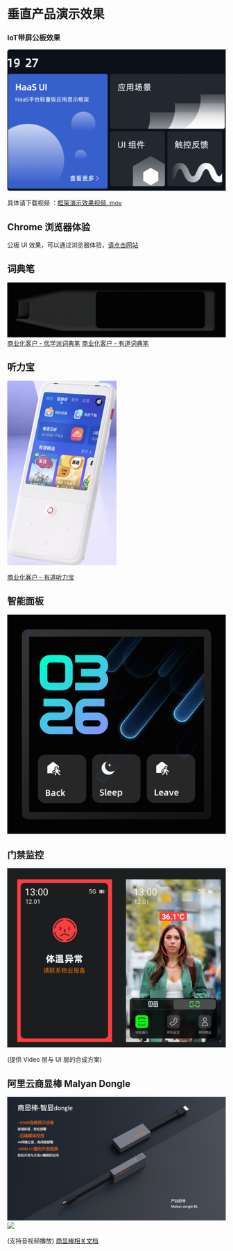 # **垂直产品演示效果**

### IoT带屏公板效果

![](_images\IoT带屏公板效果.png) 

具体请下载视频 ：[框架演示效果视频. mov](https://iotx-haas-linkin.oss-cn-shanghai.aliyuncs.com/o/config/haasui/mov/HaaS%20UI%20%E6%BC%94%E7%A4%BA%E6%95%88%E6%9E%9C%E8%A7%86%E9%A2%91.mov) 

## Chrome 浏览器体验 

公板 UI 效果，可以通过浏览器体验，[请点击网站](https://hli.aliyuncs.com/xyfolder/miniapp-wasm/index.html) 

## 词典笔 

![](_images/词典笔.gif) 
[商业化客户 - 优学派词典笔](https://detail.tmall.com/item.htm?id=649656608352&rn=9f9ed71ade0aadb9f0df71102ff1c83f&abbucket=4) 
[商业化客户 - 有道词典笔](https://detail.tmall.com/item.htm?id=680368334196&skuId=4878596525113&user_id=3643428960&cat_id=2&is_b=1&rn=68b03b24e8a33674c65f5e2e8ad0b861) 

## 听力宝 

![](_images/听力宝.png) 

[商业化客户 - 有道听力宝](https://detail.tmall.com/item.htm?abbucket=1&id=666601380809&rn=3a5a2befecae663e6c7425f5974f0263&scene=taobao_shop&spm=a1z10.1-b-s.w5003-24933023705.3.679e58fdti8rfv) 

## 智能面板 

![](_images/智能面板.gif) 

## 门禁监控 

![](_images/门禁监控.png) 

(提供 Video 层与 UI 层的合成方案) 

## 阿里云商显棒 Malyan Dongle 

![](_images/阿里云商显棒.png) 
![](https://cdn.nlark.com/yuque/0/2022/png/22926258/1655276378821-1aac2f60-6b57-4b07-aa1d-510ae45196af.png?x-oss-process=image%2Fresize%2Cw_1500%2Climit_0%2Fresize%2Cw_675%2Climit_0) 

(支持音视频播放) 
[商显棒相关文档](https://www.yuque.com/wcye0k/haasui/gxue3e) 
